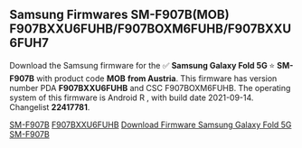 <h2>Samsung Firmwares SM-F907B(MOB) F907BXXU6FUHB/F907BOXM6FUHB/F907BXXU6FUH7</h2>
Download the Samsung firmware for the ✅ <strong>Samsung Galaxy Fold 5G </strong> ⭐ <strong>SM-F907B</strong> with product code <strong>MOB</strong> <strong> from Austria</strong>. This firmware has version number PDA <strong>F907BXXU6FUHB</strong> and CSC F907BOXM6FUHB. The operating system of this firmware is Android R , with build date 2021-09-14. Changelist <strong>22417781</strong>.


[SM-F907B](https://samfirm.shop/samsung/model/SM-F907B)
[F907BXXU6FUHB](https://samfirm.shop/samsung/pda/F907BXXU6FUHB)
[Download Firmware Samsung Galaxy Fold 5G SM-F907B](https://samfirm.shop/samsung/firmware/457172)
